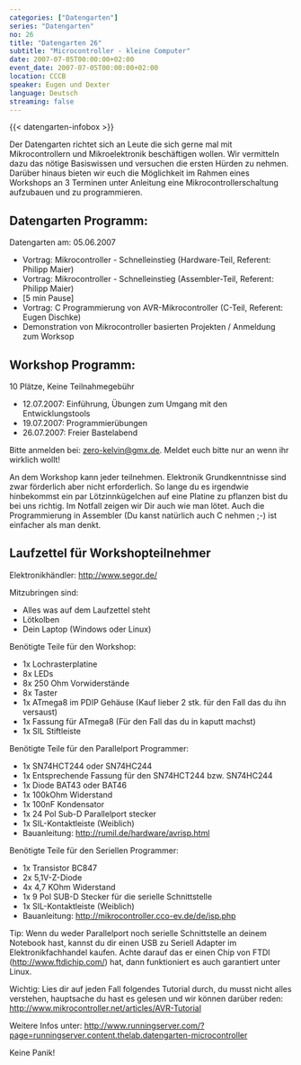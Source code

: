 ```yaml
---
categories: ["Datengarten"]
series: "Datengarten"
no: 26
title: "Datengarten 26"
subtitle: "Microcontroller - kleine Computer"
date: 2007-07-05T00:00:00+02:00
event_date: 2007-07-05T00:00:00+02:00
location: CCCB
speaker: Eugen und Dexter
language: Deutsch
streaming: false
---
```

{{< datengarten-infobox >}}

Der Datengarten richtet sich an Leute die sich gerne mal mit
Mikrocontrollern und Mikroelektronik beschäftigen wollen. Wir vermitteln
dazu das nötige Basiswissen und versuchen die ersten Hürden zu nehmen.
Darüber hinaus bieten wir euch die Möglichkeit im Rahmen eines Workshops
an 3 Terminen unter Anleitung eine Mikrocontrollerschaltung aufzubauen
und zu programmieren.

Datengarten Programm:
---------------------

Datengarten am: 05.06.2007

-   Vortrag: Mikrocontroller - Schnelleinstieg (Hardware-Teil, Referent:
    Philipp Maier)
-   Vortrag: Mikrocontroller - Schnelleinstieg (Assembler-Teil,
    Referent: Philipp Maier)
-   \[5 min Pause\]
-   Vortrag: C Programmierung von AVR-Mikrocontroller (C-Teil, Referent:
    Eugen Dischke)
-   Demonstration von Mikrocontroller basierten Projekten / Anmeldung
    zum Worksop

Workshop Programm:
------------------

10 Plätze, Keine Teilnahmegebühr

-   12.07.2007: Einführung, Übungen zum Umgang mit den Entwicklungstools
-   19.07.2007: Programmierübungen
-   26.07.2007: Freier Bastelabend

Bitte anmelden bei: zero-kelvin@gmx.de. Meldet euch bitte nur an wenn
ihr wirklich wollt!

An dem Workshop kann jeder teilnehmen. Elektronik Grundkenntnisse sind
zwar förderlich aber nicht erforderlich. So lange du es irgendwie
hinbekommst ein par Lötzinnkügelchen auf eine Platine zu pflanzen bist
du bei uns richtig. Im Notfall zeigen wir Dir auch wie man lötet. Auch
die Programmierung in Assembler (Du kanst natürlich auch C nehmen ;-)
ist einfacher als man denkt.

Laufzettel für Workshopteilnehmer
---------------------------------

Elektronikhändler: <http://www.segor.de/>

Mitzubringen sind:

-   Alles was auf dem Laufzettel steht
-   Lötkolben
-   Dein Laptop (Windows oder Linux)

Benötigte Teile für den Workshop:

-   1x Lochrasterplatine
-   8x LEDs
-   8x 250 Ohm Vorwiderstände
-   8x Taster
-   1x ATmega8 im PDIP Gehäuse (Kauf lieber 2 stk. für den Fall das du
    ihn versaust)
-   1x Fassung für ATmega8 (Für den Fall das du in kaputt machst)
-   1x SIL Stiftleiste

Benötigte Teile für den Parallelport Programmer:

-   1x SN74HCT244 oder SN74HC244
-   1x Entsprechende Fassung für den SN74HCT244 bzw. SN74HC244
-   1x Diode BAT43 oder BAT46
-   1x 100kOhm Widerstand
-   1x 100nF Kondensator
-   1x 24 Pol Sub-D Parallelport stecker
-   1x SIL-Kontaktleiste (Weiblich)
-   Bauanleitung: <http://rumil.de/hardware/avrisp.html>

Benötigte Teile für den Seriellen Programmer:

-   1x Transistor BC847
-   2x 5,1V-Z-Diode
-   4x 4,7 KOhm Widerstand
-   1x 9 Pol SUB-D Stecker für die serielle Schnittstelle
-   1x SIL-Kontaktleiste (Weiblich)
-   Bauanleitung: <http://mikrocontroller.cco-ev.de/de/isp.php>

Tip: Wenn du weder Parallelport noch serielle Schnittstelle an deinem
Notebook hast, kannst du dir einen USB zu Seriell Adapter im
Elektronikfachhandel kaufen. Achte darauf das er einen Chip von FTDI
(http://www.ftdichip.com/) hat, dann funktioniert es auch garantiert
unter Linux.

Wichtig: Lies dir auf jeden Fall folgendes Tutorial durch, du musst
nicht alles verstehen, hauptsache du hast es gelesen und wir können
darüber reden: <http://www.mikrocontroller.net/articles/AVR-Tutorial>

Weitere Infos unter:
<http://www.runningserver.com/?page=runningserver.content.thelab.datengarten-microcontroller>

Keine Panik!
